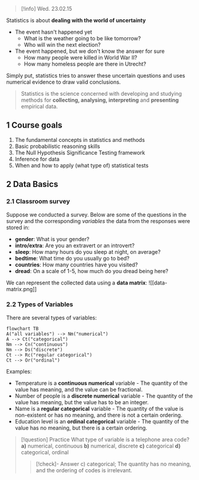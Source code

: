 > [!info] Wed. 23.02.15

Statistics is about **dealing with the world of uncertainty**
- The event hasn't happened yet
	- What is the weather going to be like tomorrow?
	- Who will win the next election?
- The event happened, but we don't know the answer for sure
	- How many people were killed in World War II?
	- How many homeless people are there in Utrecht?

Simply put, statistics tries to answer these uncertain questions and uses numerical evidence to draw valid conclusions.

> Statistics is the science concerned with developing and studying methods for **collecting, analysing, interpreting** and **presenting** empirical data.

## 1 Course goals
1. The fundamental concepts in statistics and methods
2. Basic probabilistic reasoning skills
3. The Null Hypothesis Significance Testing framework
4. Inference for data
5. When and how to apply (what type of) statistical tests

## 2 Data Basics

### 2.1 Classroom survey
Suppose we conducted a survey. Below are some of the questions in the survey and the corresponding *variables* the data from the responses were stored in:
- **gender**: What is your gender?
- **intro/extra**: Are you an extravert or an introvert?
- **sleep**: How many hours do you sleep at night, on average?
- **bedtime**: What time do you usually go to bed?
- **countries**: How many countries have you visited?
- **dread**: On a scale of 1-5, how much do you dread being here?

We can represent the collected data using a **data matrix**:
![[data-matrix.png]]
### 2.2 Types of Variables
There are several types of variables:

```mermaid
flowchart TB
A("all variables") --> Nm("numerical")
A --> Ct("categorical")
Nm --> Cn("continuous")
Nm --> Ds("discrete")
Ct --> Rc("regular categorical")
Ct --> Or("ordinal")
```

Examples:
- Temperature is a **continuous numerical** variable - The quantity of the value has meaning, and the value can be fractional.
- Number of people is a **discrete numerical** variable - The quantity of the value has meaning, but the value has to be an integer.
- Name is a **regular categorical** variable - The quantity of the value is non-existent or has no meaning, and there is not a certain ordering.
- Education level is an **ordinal categorical** variable - The quantity of the value has no meaning, but there is a certain ordering.

> [!question] Practice
> What type of variable is a telephone area code?
> **a)** numerical, continuous
> **b)** numerical, discrete
> **c)** categorical
> **d)** categorical, ordinal
> > [!check]- Answer
> > c) categorical; The quantity has no meaning, and the ordering of codes is irrelevant.



